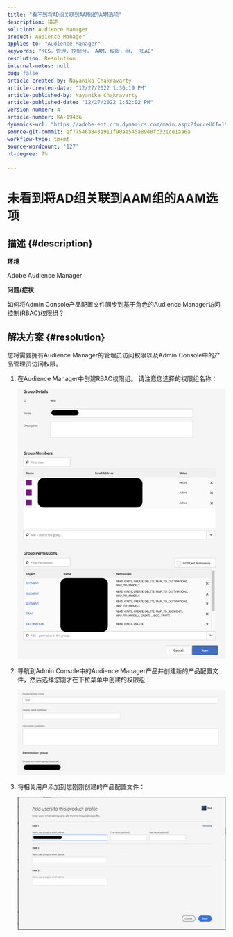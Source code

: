 ```yaml
---
title: "看不到将AD组关联到AAM组的AAM选项"
description: 描述
solution: Audience Manager
product: Audience Manager
applies-to: "Audience Manager"
keywords: "KCS，管理，控制台， AAM，权限，组， RBAC"
resolution: Resolution
internal-notes: null
bug: false
article-created-by: Nayanika Chakravarty
article-created-date: "12/27/2022 1:36:19 PM"
article-published-by: Nayanika Chakravarty
article-published-date: "12/27/2022 1:52:02 PM"
version-number: 4
article-number: KA-19436
dynamics-url: "https://adobe-ent.crm.dynamics.com/main.aspx?forceUCI=1&pagetype=entityrecord&etn=knowledgearticle&id=4e75a46f-eb85-ed11-81ac-6045bd006079"
source-git-commit: ef77546a843a911f90ae545a8948fc321ce1aa6a
workflow-type: tm+mt
source-wordcount: '127'
ht-degree: 7%

---
```


# 未看到将AD组关联到AAM组的AAM选项

## 描述 {#description}


<b>环境</b>

Adobe Audience Manager



<b>问题/症状</b>

如何将Admin Console产品配置文件同步到基于角色的Audience Manager访问控制(RBAC)权限组？


## 解决方案 {#resolution}


您将需要拥有Audience Manager的管理员访问权限以及Admin Console中的产品管理员访问权限。

1. 在Audience Manager中创建RBAC权限组。 请注意您选择的权限组名称：



   ![](assets/5a5b40de-a9cf-ec11-a7b5-00224809c196.png)
2. 导航到Admin Console中的Audience Manager产品并创建新的产品配置文件，然后选择您刚才在下拉菜单中创建的权限组：



   ![](assets/2689da02-aacf-ec11-a7b5-00224809c196.png)
3. 将相关用户添加到您刚刚创建的产品配置文件：



   ![](assets/6a896e46-aacf-ec11-a7b5-00224809c196.png)



